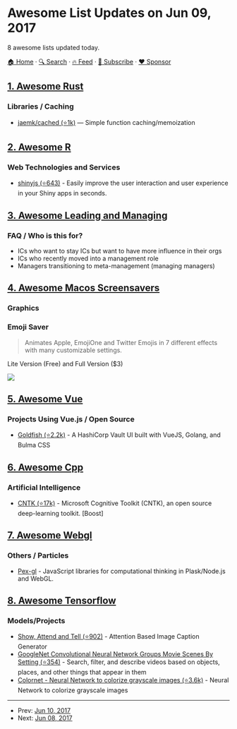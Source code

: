 # Awesome List Updates on Jun 09, 2017

8 awesome lists updated today.

[🏠 Home](/README.md) · [🔍 Search](https://www.trackawesomelist.com/search/) · [🔥 Feed](https://www.trackawesomelist.com/rss.xml) · [📮 Subscribe](https://trackawesomelist.us17.list-manage.com/subscribe?u=d2f0117aa829c83a63ec63c2f&id=36a103854c) · [❤️  Sponsor](https://github.com/sponsors/theowenyoung)



## [1. Awesome Rust](/content/rust-unofficial/awesome-rust/README.md)

### Libraries / Caching

*   [jaemk/cached (⭐1k)](https://github.com/jaemk/cached) — Simple function caching/memoization

## [2. Awesome R](/content/qinwf/awesome-R/README.md)

### Web Technologies and Services

*   [shinyjs (⭐643)](https://github.com/daattali/shinyjs) -  Easily improve the user interaction and user experience in your Shiny apps in seconds.

## [3. Awesome Leading and Managing](/content/LappleApple/awesome-leading-and-managing/README.md)

### FAQ / Who is this for?

*   ICs who want to stay ICs but want to have more influence in their orgs
*   ICs who recently moved into a management role
*   Managers transitioning to meta-management (managing managers)

## [4. Awesome Macos Screensavers](/content/agarrharr/awesome-macos-screensavers/README.md)

### Graphics

### Emoji Saver

> Animates Apple, EmojiOne and Twitter Emojis in 7 different effects with many customizable settings.

Lite Version (Free) and Full Version ($3)

[![](https://github.com/agarrharr/awesome-macos-screensavers/raw/master/screenshots/emojiSaver.png)](https://www.emojisaver.eu/)

## [5. Awesome Vue](/content/vuejs/awesome-vue/README.md)

### Projects Using Vue.js / Open Source

*   [Goldfish (⭐2.2k)](https://github.com/Caiyeon/goldfish) - A HashiCorp Vault UI built with VueJS, Golang, and Bulma CSS

## [6. Awesome Cpp](/content/fffaraz/awesome-cpp/README.md)

### Artificial Intelligence

*   [CNTK (⭐17k)](https://github.com/Microsoft/CNTK) - Microsoft Cognitive Toolkit (CNTK), an open source deep-learning toolkit. \[Boost]

## [7. Awesome Webgl](/content/sjfricke/awesome-webgl/README.md)

### Others / Particles

*   [Pex-gl](http://vorg.github.io/pex/) - JavaScript libraries for computational thinking in Plask/Node.js and WebGL.

## [8. Awesome Tensorflow](/content/jtoy/awesome-tensorflow/README.md)

### Models/Projects

*   [Show, Attend and Tell (⭐902)](https://github.com/yunjey/show_attend_and_tell) - Attention Based Image Caption Generator
*   [GoogleNet Convolutional Neural Network Groups Movie Scenes By Setting (⭐354)](https://github.com/agermanidis/thingscoop) - Search, filter, and describe videos based on objects, places, and other things that appear in them
*   [Colornet - Neural Network to colorize grayscale images (⭐3.6k)](https://github.com/pavelgonchar/colornet) - Neural Network to colorize grayscale images

---

- Prev: [Jun 10, 2017](/content/2017/06/10/README.md)
- Next: [Jun 08, 2017](/content/2017/06/08/README.md)